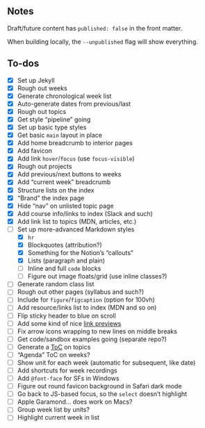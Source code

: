 ## Notes

Draft/future content has `published: false` in the front matter.

When building locally, the `--unpublished` flag will show everything.

## To-dos

- [x] Set up Jekyll
- [x] Rough out weeks
- [x] Generate chronological week list
- [x] Auto-generate dates from previous/last
- [x] Rough out topics
- [x] Get style “pipeline” going
- [x] Set up basic type styles
- [x] Get basic `main` layout in place
- [x] Add home breadcrumb to interior pages
- [x] Add favicon
- [x] Add link `hover`/`focus` (use `focus-visible`)
- [x] Rough out projects
- [x] Add previous/next buttons to weeks
- [x] Add “current week” breadcrumb
- [x] Structure lists on the index
- [x] “Brand” the index page
- [x] Hide “nav” on unlisted topic page
- [x] Add course info/links to index (Slack and such)
- [x] Add link list to topics (MDN, articles, etc.)
- [ ] Set up more-advanced Markdown styles
  - [x] `hr`
  - [x] Blockquotes (attribution?)
  - [x] Something for the Notion’s “callouts”
  - [x] Lists (paragraph and plain)
  - [ ] Inline and full `code` blocks
  - [ ] Figure out image floats/grid (use inline classes?)
- [ ] Generate random class list
- [ ] Rough out other pages (syllabus and such?)
- [ ] Include for `figure`/`figcaption` (option for 100vh)
- [ ] Add resource/links list to index (MDN and so on)
- [ ] Flip sticky header to blue on scroll
- [ ] Add some kind of nice [link previews](https://github.com/ysk24ok/jekyll-linkpreview)
- [ ] Fix arrow icons wrapping to new lines on middle breaks
- [ ] Get code/sandbox examples going (separate repo?)
- [ ] Generate a [ToC](https://github.com/toshimaru/jekyll-toc) on topics
- [ ] “Agenda” ToC on weeks?
- [ ] Show unit for each week (automatic for subsequent, like date)
- [ ] Add shortcuts for week recordings
- [ ] Add `@font-face` for SFs in Windows
- [ ] Figure out round favicon background in Safari dark mode
- [ ] Go back to JS-based focus, so the `select` doesn’t highlight
- [ ] Apple Garamond… does work on Macs?
- [ ] Group week list by units?
- [ ] Highlight current week in list
